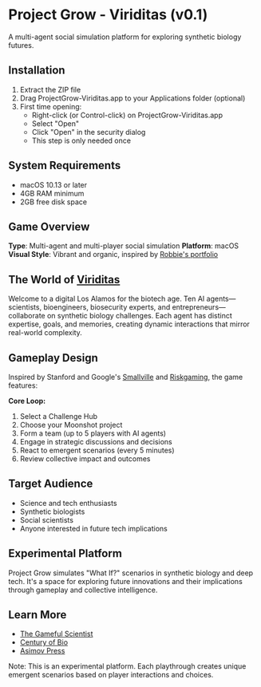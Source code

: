 # Project Grow - Viriditas (v0.1)

A multi-agent social simulation platform for exploring synthetic biology futures.

## Installation
1. Extract the ZIP file
2. Drag ProjectGrow-Viriditas.app to your Applications folder (optional)
3. First time opening:
   - Right-click (or Control-click) on ProjectGrow-Viriditas.app
   - Select "Open"
   - Click "Open" in the security dialog
   - This step is only needed once

## System Requirements
- macOS 10.13 or later
- 4GB RAM minimum
- 2GB free disk space

## Game Overview
**Type**: Multi-agent and multi-player social simulation
**Platform**: macOS
**Visual Style**: Vibrant and organic, inspired by [Robbie's portfolio](https://www.atrbute.com/artists/Robbie-Trevino?cat=65)

## The World of [Viriditas](https://centuryofbio.com/p/viriditas)
Welcome to a digital Los Alamos for the biotech age. Ten AI agents—scientists, bioengineers, biosecurity experts, and entrepreneurs—collaborate on synthetic biology challenges. Each agent has distinct expertise, goals, and memories, creating dynamic interactions that mirror real-world complexity.

## Gameplay Design
Inspired by Stanford and Google's [Smallville](https://hai.stanford.edu/news/computational-agents-exhibit-believable-humanlike-behavior) and [Riskgaming](https://www.luxcapital.com/riskgaming), the game features:

**Core Loop:**
1. Select a Challenge Hub
2. Choose your Moonshot project
3. Form a team (up to 5 players with AI agents)
4. Engage in strategic discussions and decisions
5. React to emergent scenarios (every 5 minutes)
6. Review collective impact and outcomes

## Target Audience
- Science and tech enthusiasts
- Synthetic biologists
- Social scientists
- Anyone interested in future tech implications

## Experimental Platform
Project Grow simulates "What If?" scenarios in synthetic biology and deep tech. It's a space for exploring future innovations and their implications through gameplay and collective intelligence.

## Learn More
- [The Gameful Scientist](https://thegamefulscientist.substack.com/)
- [Century of Bio](https://centuryofbio.com/)
- [Asimov Press](https://press.asimov.com/)

Note: This is an experimental platform. Each playthrough creates unique emergent scenarios based on player interactions and choices.
